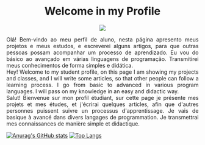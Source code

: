 <h1 align="center">Welcome in my Profile</h1>
<div align="center">
<img src="https://user-images.githubusercontent.com/68255416/159171608-68ab43c4-4e4a-4eb2-9796-5071216fe8d9.png"/>
</div>
<p align="justify">Olá! Bem-vindo ao meu perfil de aluno, nesta página apresento meus projetos e meus estudos, e escreverei alguns artigos, para que outras pessoas possam acompanhar um processo de aprendizado. Eu vou do básico ao avançado em várias linguagens de programação. Transmitirei meus conhecimentos de forma simples e didática.</br>
Hey! Welcome to my student profile, on this page I am showing my projects and classes, and I will write some articles, so that other people can follow a learning process. I go from basic to advanced in various program languages. I will pass on my knowledge in an easy and didactic way.</br>
Salut! Bienvenue sur mon profil étudiant, sur cette page je présente mes projets et mes études, et j'écrirai quelques articles, afin que d'autres personnes puissent suivre un processus d'apprentissage. Je vais de basique à avancé dans divers langages de programmation. Je transmettrai mes connaissances de manière simple et didactique.</br></p>

[![Anurag's GitHub stats](https://github-readme-stats.vercel.app/api?username=shildbrok&show_icons=true&theme=dark)](https://github.com/shildbrok/github-readme-stats) [![Top Langs](https://github-readme-stats.vercel.app/api/top-langs/?username=shildbrok&theme=dark&layout=compact)](https://github.com/shildbrok/github-readme-stats)


